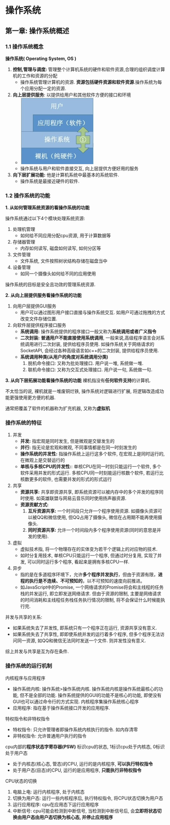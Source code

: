 # 操作系统

## 第一章: 操作系统概述

### 1.1 操作系统概念
**操作系统( Operating System, OS )**
1. **控制,管理与调度:** 管理整个计算机系统的硬件和软件资源,合理的组织调度计算机的工作和资源的分配
    - 操作系统管理计算机的资源. **资源包括硬件资源和软件资源**.操作系统为每个应用分配一定的资源.
2. **向上层提供服务**: 以提供给用户和其他软件方便的接口和环境
   - <img src="./imgs/os1.jpg" width="231">
   - 操作系统与用户和软件直接交互, 向上层提供方便好用的服务
3. **向下层扩展功能:** 他是计算机系统中最基本的系统软件.
   - 操作系统是最接近硬件的软件. 

### 1.2 操作系统的功能
**1. 从如何管理系统资源的看操作系统的功能**

操作系统通过以下4个模块处理系统资源:
1. 处理机管理
   - 如何给不同应用分配cpu资源, 用于计算数据等
2. 存储器管理
   - 内存如何读写, 磁盘如何读写, 如何分区等
3. 文件管理
   - 文件系统, 文件按照树状结构存储在磁盘当中
4. 设备管理
   - 如同一个摄像头如何给不同的应用使用

操作系统的目标是安全且功效的管理系统资源.

**2. 从向上层提供服务看操作系统的功能**
1. 向用户层提供GUI服务
   - 用户可以通过图形用户接口直接与操作系统交互. 如用户可通过拖拽的方式改变文件存储位置.
2. 向软件层提供程序接口服务
   - **系统调用:** 操作系统提供的程序接口一般又称为**系统调用或者广义指令**
   - **二次封装:** **普通用户不能直接使用系统调用**, 一般来说,高级程序语言会对系统调用进行二次封装, 提供给程序员使用. 
     如操作系统关于网络请求的SocketAPI, 会经过各种高级语言如c++的二次封装, 提供给程序员使用.
   - **系统调用种类(从用户的角度对系统调用分类)**
      1. 脱机命令接口: 又称为批处理接口. 用户说一堆, 系统做一堆.
      2. 联机命令接口: 又称为交互式处理接口. 用户说一句, 系统做一句.


**3. 从向下层拓展功能看操作系统的功能**
裸机指没有**任何软件支持**的计算机.

不太恰当的说, 裸机就是一堆废铜烂铁, 操作系统对逻辑进行扩展, 将逻辑改造成功能更强使用更方便的机器.

通常把覆盖了软件的机器称为扩充机器, 又称为**虚拟机**

### 操作系统的特征
1. 并发
    - **并发:** 指宏观是同时发生, 但是微观是交替发生的
    - **并行:** 指无论是宏观和微观, 不同事情都是在同一时刻发生的
    - **操作系统的并发性:** 指操作系统上运行这多个软件, 在宏观上是同时运行的, 在微观上是交替运行的
    - **单核与多核CPU的并发性:**: 单核CPU在同一时刻只能运行一个软件, 多个软件采用并发的形式运行. 多核CPU同一时刻能运行核数个软件, 
      若运行比核数更多的软件, 也需要并发的形式的形式运行
2. 共享
   - **资源共享:** 共享即资源共享, 即系统资源可以被内存中的多个并发的程序同时使用. 如英雄联盟与网易云音乐同时使用扬声器资源.
   - **资源贡献方式:**
     1. **互斥资源共享:** 一个时间段只允许一个程序使用资源. 如摄像头资源可以被QQ和微信使用, 但QQ占用了摄像头,
        微信在占用期不能再使用摄像头.
     2. **同时资源共享:** 允许一个时间段内多个程序使用资源(同时的意思是并发的使用).
3. 虚拟
    - 虚拟技术指, 将一个物理存在的实体变为若干个逻辑上的对应物的技术.
    - 如时分复用技术, 单核CPU只能运行一个程序, 但通过时分复用, 实现了并发, 可以同时运行多个程序, 看起来是拥有多核CPU一样. 
4. 异步
   - 指的是在多道程序环境下，允许**多个程序并发执行**，但由于资源有限，**进程的执行是不连续、不可预知的**，以不可预知的速度向前推进。
   - 如JavaScript中的Promise, 一个网络请求的Promise将会和主线程的任务栈的并发运行, 即立即发送网络请求. 但由于资源的限制, 主要是网络请求的时间消耗和主线程任务栈任务执行情况的限制, 将不会保证什么时候能执行完.

并发与共享的关系:
- 如果系统失去了并发性, 即系统只有一个程序正在运行, 资源共享没有意义.
- 如果系统失去了共享性, 即即使系统并发的运行着多个程序, 但多个程序无法访问同一资源, 如QQ和微信无法同时发送一个文件. 则并发性没有意义.

综上并发与共享是互为存在条件.

###  操作系统的运行机制
内核程序与应用程序
- 操作系统内核: 操作系统>操作系统内核. 操作系统内核是操作系统最核心的功能, 但不是全部的功能. 操作系统提供的GUI的功能不是核心的功能, 
  即使没有GUI也可以通过命令行的方式实现. 内核程序集操作系统核心程序
- 应用程序: 指在基于操作系统接口开发的应用程序.

特权指令和非特权指令
- 特权指令: 只允许管理者即操作系统内核执行的指令. 如内存清零
- 非特权指令: 允许普通用户执行的指令

cpu内部的**程序状态字寄存器(PSW)** 标识cpu的状态, 1标识cpu处于内核态, 0标识处于用户态
- 处于内核态(核心态, 管态)的CPU, 运行的是内核程序, **可以执行特权指令**
- 处于用户态(目态)的CPU, 运行的是应用程序, **只能执行非特权指令**

CPU状态的切换
1. 电脑上电: 运行内核程序, 处于内核态
2. 切换为用户态: 运行一些内核程序后, 执行特权指令, 将CPU状态切换为用户态
3. 运行应用程序: cpu在应用态下运行应用程序
4. 中断信号: cpu可能会检测到中断信号, 当检测到中断信号后, 会**立即将状态切换由用户态由用户态切换为核心态, 并停止应用程序**
